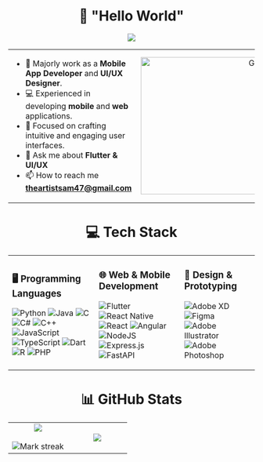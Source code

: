 <h1 align="center">👋 "Hello World"</h1>


<p align="center">
  <a href="https://github.com/DenverCoder1/readme-typing-svg"><img src="https://readme-typing-svg.herokuapp.com?font=Time+New+Roman&color=cyan&size=25&center=true&vCenter=true&width=600&height=100&lines=I'm+Abdullah+Mehdi;I+am+a+Software+Engineer+and+UI/UX+Designer"></a>
</p>


<table>
  <tr>
    <td>
      <ul>
        <li>🌟 Majorly work as a <strong>Mobile App Developer</strong> and <strong>UI/UX Designer</strong>.</li>
        <li>💻 Experienced in developing <strong>mobile</strong> and <strong>web</strong> applications.</li>
        <li>🎨 Focused on crafting intuitive and engaging user interfaces.</li>
        <li>💬 Ask me about <strong>Flutter & UI/UX</strong></li>
        <li>📫 How to reach me <strong><a href="mailto:theartistsam47@gmail.com">theartistsam47@gmail.com</a></strong></li>
</ul>
    </td>
    <td>
      <a target="_blank" align="center">
        <img align="right" top="500" height="280" width="450" alt="GIF" src="https://i.pinimg.com/originals/77/ca/a3/77caa32884d735d439ade45ba37feaf2.gif">
      </a>
    </td>
  </tr>
</table>


<h1 align="center" style="border:none;">💻 Tech Stack</h1>
<table>
    <td>
      <h3>🖥️ Programming Languages</h3>
      <p>
        <img src="https://img.shields.io/badge/python-3670A0?style=plastic&logo=python&logoColor=ffdd54" alt="Python">
        <img src="https://img.shields.io/badge/java-%23ED8B00.svg?style=plastic&logo=openjdk&logoColor=white" alt="Java">
        <img src="https://img.shields.io/badge/c-%2300599C.svg?style=plastic&logo=c&logoColor=white" alt="C">
        <img src="https://img.shields.io/badge/c%23-%23239120.svg?style=plastic&logo=csharp&logoColor=white" alt="C#">
        <img src="https://img.shields.io/badge/c++-%2300599C.svg?style=plastic&logo=c%2B%2B&logoColor=white" alt="C++">
        <img src="https://img.shields.io/badge/javascript-%23323330.svg?style=plastic&logo=javascript&logoColor=%23F7DF1E" alt="JavaScript">
        <img src="https://img.shields.io/badge/typescript-%23007ACC.svg?style=plastic&logo=typescript&logoColor=white" alt="TypeScript">
        <img src="https://img.shields.io/badge/dart-%230175C2.svg?style=plastic&logo=dart&logoColor=white" alt="Dart">
        <img src="https://img.shields.io/badge/r-%23276DC3.svg?style=plastic&logo=r&logoColor=white" alt="R">
        <img src="https://img.shields.io/badge/php-%23777BB4.svg?style=plastic&logo=php&logoColor=white" alt="PHP">
      </p>
    </td>
    <td>
      <h3>🌐 Web & Mobile Development</h3>
      <p>
        <img src="https://img.shields.io/badge/Flutter-%2302569B.svg?style=plastic&logo=Flutter&logoColor=white" alt="Flutter">
        <img src="https://img.shields.io/badge/react_native-%2320232a.svg?style=plastic&logo=react&logoColor=%2361DAFB" alt="React Native">
        <img src="https://img.shields.io/badge/react-%2320232a.svg?style=plastic&logo=react&logoColor=%2361DAFB" alt="React">
        <img src="https://img.shields.io/badge/angular-%23DD0031.svg?style=plastic&logo=angular&logoColor=white" alt="Angular">
        <img src="https://img.shields.io/badge/node.js-6DA55F?style=plastic&logo=node.js&logoColor=white" alt="NodeJS">
        <img src="https://img.shields.io/badge/express.js-%23404d59.svg?style=plastic&logo=express&logoColor=%2361DAFB" alt="Express.js">
        <img src="https://img.shields.io/badge/FastAPI-005571?style=plastic&logo=fastapi" alt="FastAPI">
      </p>
    </td>
<td>
      <h3>🎨 Design & Prototyping</h3>
      <p>
        <img src="https://img.shields.io/badge/Adobe%20XD-470137?style=plastic&logo=Adobe%20XD&logoColor=#FF61F6" alt="Adobe XD">
        <img src="https://img.shields.io/badge/figma-%23F24E1E.svg?style=plastic&logo=figma&logoColor=white" alt="Figma">
        <img src="https://img.shields.io/badge/adobe%20illustrator-%23FF9A00.svg?style=plastic&logo=adobe%20illustrator&logoColor=white" alt="Adobe Illustrator">
        <img src="https://img.shields.io/badge/adobe%20photoshop-%2331A8FF.svg?style=plastic&logo=adobe%20photoshop&logoColor=white" alt="Adobe Photoshop">
      </p>
    </td>
  </tr>
  
</table>

<h1 align="center" style="border:none;">📊 GitHub Stats</h1>

<!---->
<!--- stats & Trophy (start) -->
<p align="center">
  <!--- stats (start) -->
<table align="center">
<tr border="none">
<td width="50%" align="center">
  
  <img  align="center"  src="https://github-readme-stats.vercel.app/api?username=theArtistSam&theme=tokyonight&hide_border=false&include_all_commits=true&count_private=true" />
  <br></br>
  <img  title="🔥 Get streak stats for your profile at git.io/streak-stats" alt="Mark streak" src="https://github-readme-streak-stats.herokuapp.com/?user=theArtistSam&theme=tokyonight&hide_border=false" /> 
</td>

<td width="50%" align="center">

  <img  align="center"  src="https://github-readme-stats.anuraghazra1.vercel.app/api/top-langs/?username=theArtistSam&theme=tokyonight&hide_border=false&no-bg=true&no-frame=true&langs_count=10"/>
  
  </td>
</tr>
</table>
